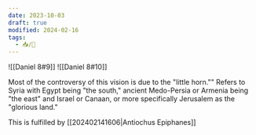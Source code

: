 ```yaml
---
date: 2023-10-03
draft: true
modified: 2024-02-16
tags:
  - 📥/🌱
---
```


![[Daniel 8#9]] ![[Daniel 8#10]]

Most of the controversy of this vision is due to the "little horn."" Refers to Syria with Egypt being "the south," ancient Medo-Persia or Armenia being "the east" and Israel or Canaan, or more specifically Jerusalem as the "glorious land."

This is fulfilled by [[202402141606|Antiochus Epiphanes]]
